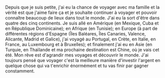 Depuis que je suis petite, j'ai eu la chance de voyager avec ma famille et la vérité est que j'aime faire ça et je souhaite continuer à voyager et pouvoir connaître beaucoup de lieux dans tout le monde.
J'ai eu la sort d'être dans quatre des cinq continents. Je suis allé en Amérique (en Mexique, Cuba et en République Dominicaine); en Afrique (en Tunisie); en Europe (à part de différentes régions d'Espagne (Îles Baléares, Îles Canaries, Valence, Alicante, Madrid et Galice), j'ai voyagé au Portugal, en Crète, en Italie, en France, au Luxembourg et à Bruxelles); et finalement j'ai eu en Asie (en Turquie, en Thaïlande et ma prochaine destination est Chine, où je vais cet été.
Mon rêve est d'agrandir mes voyages et découvrir le monde. J'ai toujours pensé que voyager c'est la meilleure manière d'investir l'argent en quelque chose qui va t'enrichir énormément et tu vas finir par gagner constamment. 
